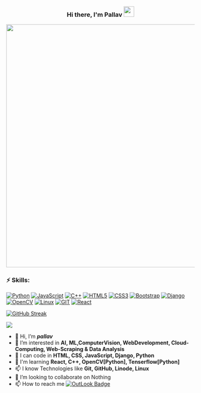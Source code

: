 <h3 align="center">
  Hi there, I'm Pallav
  <img src="https://media.giphy.com/media/hvRJCLFzcasrR4ia7z/giphy.gif" width="28">
</h3> 
<p align="center">
  <a href="#"><img width="650px" src="https://readme-typing-svg.herokuapp.com?font=Ubuntu&color=58a6ff&size=22&center=true&lines=Welcome+to+my+GitHub+profile+😇;Turning+coffee+into+elegant+lines+of+code;Feel+free+to+look+around+😌;Reach+me+out+if+you+need+me+🤗;"></a>
</p>


### ⚡ Skills:
[![Python](https://img.shields.io/badge/-Python-yellow?logo=Python)](#)
[![JavaScript](https://img.shields.io/badge/-JavaScript-blue?logo=javascript)](#)
[![C++](https://img.shields.io/badge/c++-%2300599C.svg?logo=c%2B%2B&logoColor=white)](#)
[![HTML5](https://img.shields.io/badge/-HTML5-E34F26?logo=html5&logoColor=white)](#)
[![CSS3](https://img.shields.io/badge/-CSS3-1572B6?logo=css3)](#)
[![Bootstrap](https://img.shields.io/badge/-Bootstrap-563D7C?logo=bootstrap)](#)
[![Django](https://img.shields.io/badge/-Django-008000?logo=django)](#)
[![OpenCV](https://img.shields.io/badge/-OpenCV-yellow?logo=opencv)](#)
[![Linux](https://img.shields.io/badge/-Linux-grey?logo=linux)](#)
[![GIT](https://img.shields.io/badge/-Git-grey?logo=git)](#)
[![React](https://img.shields.io/badge/-React-darkblue?logo=react)](#)

[![GitHub Streak](https://streak-stats.demolab.com?user=pallav2905-py&theme=dark&hide_border=true&border_radius=11.8&hide_current_streak=true)](https://git.io/streak-stats)

<img src="https://stats.dooboo.io/api/github-stats-advanced?login=pallav2905-py">

- 👋 Hi, I’m <b><i>pallav</i></b>
- 👀 I’m interested in <b>AI, ML,ComputerVision, WebDevelopment, Cloud-Computing, Web-Scraping & Data Analysis</b>
- 🌱 I can code in <b>HTML, CSS, JavaScript, Django, Python</b>
- 🌱 I'm learning <b>React, C++, OpenCV[Python], Tenserflow[Python]</b>
- 📫 I know Technologies like <b>Git, GitHub, Linode, Linux</b>
- 💞️ I’m looking to collaborate on Nothing
- 📫 How to reach me [![OutLook Badge](https://img.shields.io/badge/-Outlook-D14836?logo=microsoft&logoColor=blue)](mailto:pallav.dev@outlook.com)


